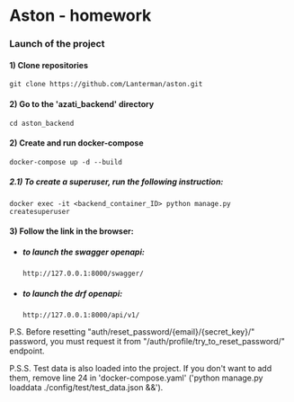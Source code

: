 # Aston - homework

### Launch of the project

#### 1) Clone repositories
```
git clone https://github.com/Lanterman/aston.git
```
#### 2) Go to the 'azati_backend' directory
```
cd aston_backend
```
#### 2) Create and run docker-compose
```
docker-compose up -d --build
```
##### 2.1) To create a superuser, run the following instruction:
```
docker exec -it <backend_container_ID> python manage.py createsuperuser
```

#### 3) Follow the link in the browser:
 - ##### to launch the swagger openapi:
    ```
    http://127.0.0.1:8000/swagger/
    ```
 - ##### to launch the drf openapi:
    ```
    http://127.0.0.1:8000/api/v1/
    ```
   
P.S.
Before resetting "auth/reset_password/{email}/{secret_key}/" password, you must request it from "/auth/profile/try_to_reset_password/" endpoint.

P.S.S.
Test data is also loaded into the project. 
If you don't want to add them, remove line 24 in 'docker-compose.yaml' ('python manage.py loaddata ./config/test/test_data.json &&').
